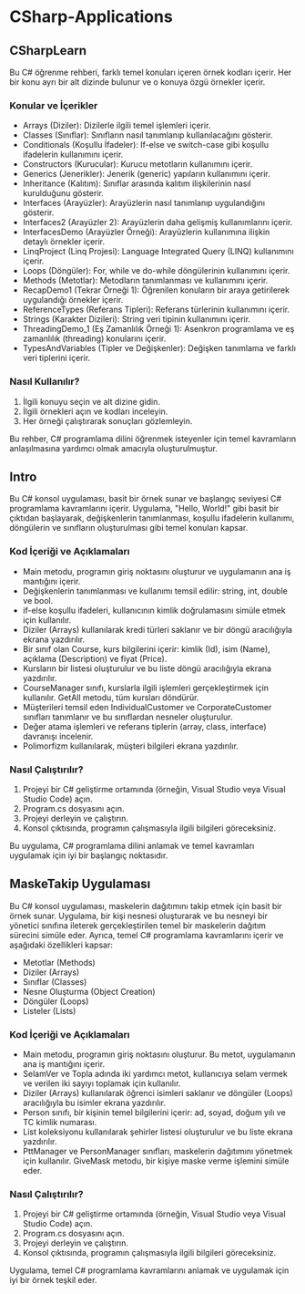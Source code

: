 # CSharp-Applications

## CSharpLearn

Bu C# öğrenme rehberi, farklı temel konuları içeren örnek kodları içerir. Her bir konu ayrı bir alt dizinde bulunur ve o konuya özgü örnekler içerir.

### Konular ve İçerikler
- Arrays (Diziler): Dizilerle ilgili temel işlemleri içerir.
- Classes (Sınıflar): Sınıfların nasıl tanımlanıp kullanılacağını gösterir.
- Conditionals (Koşullu İfadeler): If-else ve switch-case gibi koşullu ifadelerin kullanımını içerir.
- Constructors (Kurucular): Kurucu metotların kullanımını içerir.
- Generics (Jenerikler): Jenerik (generic) yapıların kullanımını içerir.
- Inheritance (Kalıtım): Sınıflar arasında kalıtım ilişkilerinin nasıl kurulduğunu gösterir.
- Interfaces (Arayüzler): Arayüzlerin nasıl tanımlanıp uygulandığını gösterir.
- Interfaces2 (Arayüzler 2): Arayüzlerin daha gelişmiş kullanımlarını içerir.
- InterfacesDemo (Arayüzler Örneği): Arayüzlerin kullanımına ilişkin detaylı örnekler içerir.
- LinqProject (Linq Projesi): Language Integrated Query (LINQ) kullanımını içerir.
- Loops (Döngüler): For, while ve do-while döngülerinin kullanımını içerir.
- Methods (Metotlar): Metodların tanımlanması ve kullanımını içerir.
- RecapDemo1 (Tekrar Örneği 1): Öğrenilen konuların bir araya getirilerek uygulandığı örnekler içerir.
- ReferenceTypes (Referans Tipleri): Referans türlerinin kullanımını içerir.
- Strings (Karakter Dizileri): String veri tipinin kullanımını içerir.
- ThreadingDemo_1 (Eş Zamanlılık Örneği 1): Asenkron programlama ve eş zamanlılık (threading) konularını içerir.
- TypesAndVariables (Tipler ve Değişkenler): Değişken tanımlama ve farklı veri tiplerini içerir.

### Nasıl Kullanılır?
1. İlgili konuyu seçin ve alt dizine gidin.
2. İlgili örnekleri açın ve kodları inceleyin.
3. Her örneği çalıştırarak sonuçları gözlemleyin.

Bu rehber, C# programlama dilini öğrenmek isteyenler için temel kavramların anlaşılmasına yardımcı olmak amacıyla oluşturulmuştur.

## Intro

Bu C# konsol uygulaması, basit bir örnek sunar ve başlangıç seviyesi C# programlama kavramlarını içerir. Uygulama, "Hello, World!" gibi basit bir çıktıdan başlayarak, değişkenlerin tanımlanması, koşullu ifadelerin kullanımı, döngülerin ve sınıfların oluşturulması gibi temel konuları kapsar.

### Kod İçeriği ve Açıklamaları
- Main metodu, programın giriş noktasını oluşturur ve uygulamanın ana iş mantığını içerir.
- Değişkenlerin tanımlanması ve kullanımı temsil edilir: string, int, double ve bool.
- if-else koşullu ifadeleri, kullanıcının kimlik doğrulamasını simüle etmek için kullanılır.
- Diziler (Arrays) kullanılarak kredi türleri saklanır ve bir döngü aracılığıyla ekrana yazdırılır.
- Bir sınıf olan Course, kurs bilgilerini içerir: kimlik (Id), isim (Name), açıklama (Description) ve fiyat (Price).
- Kursların bir listesi oluşturulur ve bu liste döngü aracılığıyla ekrana yazdırılır.
- CourseManager sınıfı, kurslarla ilgili işlemleri gerçekleştirmek için kullanılır. GetAll metodu, tüm kursları döndürür.
- Müşterileri temsil eden IndividualCustomer ve CorporateCustomer sınıfları tanımlanır ve bu sınıflardan nesneler oluşturulur.
- Değer atama işlemleri ve referans tiplerin (array, class, interface) davranışı incelenir.
- Polimorfizm kullanılarak, müşteri bilgileri ekrana yazdırılır.

### Nasıl Çalıştırılır?
1. Projeyi bir C# geliştirme ortamında (örneğin, Visual Studio veya Visual Studio Code) açın.
2. Program.cs dosyasını açın.
3. Projeyi derleyin ve çalıştırın.
4. Konsol çıktısında, programın çalışmasıyla ilgili bilgileri göreceksiniz.

Bu uygulama, C# programlama dilini anlamak ve temel kavramları uygulamak için iyi bir başlangıç ​​noktasıdır.


## MaskeTakip Uygulaması

Bu C# konsol uygulaması, maskelerin dağıtımını takip etmek için basit bir örnek sunar. Uygulama, bir kişi nesnesi oluşturarak ve bu nesneyi bir yönetici sınıfına ileterek gerçekleştirilen temel bir maskelerin dağıtım sürecini simüle eder. Ayrıca, temel C# programlama kavramlarını içerir ve aşağıdaki özellikleri kapsar:

- Metotlar (Methods)
- Diziler (Arrays)
- Sınıflar (Classes)
- Nesne Oluşturma (Object Creation)
- Döngüler (Loops)
- Listeler (Lists)

### Kod İçeriği ve Açıklamaları

- Main metodu, programın giriş noktasını oluşturur. Bu metot, uygulamanın ana iş mantığını içerir.
- SelamVer ve Topla adında iki yardımcı metot, kullanıcıya selam vermek ve verilen iki sayıyı toplamak için kullanılır.
- Diziler (Arrays) kullanılarak öğrenci isimleri saklanır ve döngüler (Loops) aracılığıyla bu isimler ekrana yazdırılır.
- Person sınıfı, bir kişinin temel bilgilerini içerir: ad, soyad, doğum yılı ve TC kimlik numarası.
- List koleksiyonu kullanılarak şehirler listesi oluşturulur ve bu liste ekrana yazdırılır.
- PttManager ve PersonManager sınıfları, maskelerin dağıtımını yönetmek için kullanılır. GiveMask metodu, bir kişiye maske verme işlemini simüle eder.

### Nasıl Çalıştırılır?

1. Projeyi bir C# geliştirme ortamında (örneğin, Visual Studio veya Visual Studio Code) açın.
2. Program.cs dosyasını açın.
3. Projeyi derleyin ve çalıştırın.
4. Konsol çıktısında, programın çalışmasıyla ilgili bilgileri göreceksiniz.

Uygulama, temel C# programlama kavramlarını anlamak ve uygulamak için iyi bir örnek teşkil eder.
